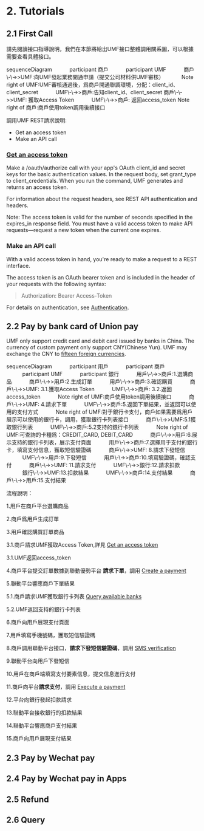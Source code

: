 # 2. Tutorials


## 2.1 First Call

請先閱讀接口指導說明，我們在本節將給出UMF接口整體調用關系圖，可以根據需要查看具體接口。

<div class="mermaid">
sequenceDiagram
　　　participant 商戶
　　　participant UMF
　　　商戶\-\->>UMF:向UMF發起業務開通申請（提交公司材料供UMF審核）
　　　Note right of UMF:UMF審核通過後，爲商戶開通聯調環境，分配：client_id、client_secret
　　　UMF\-\->>商戶:告知client_id、client_secret
     商戶\-\->>UMF: 獲取Access Token
　　　UMF\-\->>商戶: 返回access_token
      Note right of 商戶:商戶使用token調用後續接口
</div>

調用UMF REST請求說明:

* Get an access token
* Make an API call

### [Get an access token](#1-5-get-an-access-token)

Make a /oauth/authorize call with your app's OAuth client_id and secret keys for the basic authentication values. In the request body, set grant_type to client_credentials. When you run the command, UMF generates and returns an access token.

For information about the request headers, see REST API authentication and headers.

<aside class="notice">
Note: The access token is valid for the number of seconds specified in the expires_in response field. You must have a valid access token to make API requests—request a new token when the current one expires.
</aside>

### Make an API call

With a valid access token in hand, you're ready to make a request to a REST interface.

The access token is an OAuth bearer token and is included in the header of your requests with the following syntax:

>Authorization: Bearer Access-Token

For details on authentication, see [Authentication](#1-2-authentication).



## 2.2 Pay by bank card of Union pay

UMF only support credit card and debit card issued by banks in China. The currency of custom payment only support CNY(Chinese Yun). UMF may exchange the CNY to [fifteen foreign currencies](#currency-codes).

<div class="mermaid">
sequenceDiagram
　　　participant 用戶
　　　participant 商戶
　　　participant UMF
　　　participant 銀行
　　　用戶\-\->>商戶:1.選購商品
　　　商戶\-\->>用戶:2.生成訂單 
　　　用戶\-\->>商戶:3.確認購買
　　　商戶\-\->>UMF: 3.1.獲取Access Token
　　　UMF\-\->>商戶: 3.2.返回access_token
　　　Note right of UMF:商戶使用token調用後續接口
　　　商戶\-\->>UMF: 4.請求下單
　　　UMF\-\->>商戶:5.返回下單結果，並返回可以使用的支付方式
　　　Note right of UMF:對于銀行卡支付，商戶如果需要爲用戶展示可以使用的銀行卡，調用，獲取銀行卡列表接口  
　　　商戶\-\->>UMF:5.1獲取銀行列表
　　　UMF\-\->>商戶:5.2支持的銀行卡列表
　　　Note right of UMF:可查詢的卡種爲：CREDIT_CARD, DEBIT_CARD
　　　商戶\-\->>用戶:6.展示支持的銀行卡列表，展示支付頁面
　　　用戶\-\->>商戶:7.選擇用于支付的銀行卡，填寫支付信息，獲取短信驗證碼
　　　商戶\-\->>UMF: 8.請求下發短信
　　　UMF\-\->>用戶:9.下發短信
　　　用戶\-\->>商戶:10.填寫驗證碼，確認支付
　　　商戶\-\->>UMF: 11.請求支付   
　　　UMF\-\->>銀行:12.請求扣款     
　　　銀行\-\->>UMF:13.扣款結果
　　　UMF\-\->>商戶:14.支付結果
　　　商戶\-\->>用戶:15.支付結果 
</div>

流程說明：

1.用戶在商戶平台選購商品

2.商戶爲用戶生成訂單

3.用戶確認購買訂單商品

3.1.商戶請求UMF獲取Access Token,詳見 [Get an access token](#1-5-get-an-access-token)

3.1.UMF返回access_token

4.商戶平台提交訂單數據到聯動優勢平台 **請求下單**，調用 [Create a payment](#3-3-create-a-payment)

5.聯動平台響應商戶下單結果

5.1.商戶請求UMF獲取銀行卡列表 [Query available banks](#3-2-query-available-banks)

5.2.UMF返回支持的銀行卡列表

6.商戶向用戶展現支付頁面

7.用戶填寫手機號碼，獲取短信驗證碼

8.商戶調用聯動平台接口，**請求下發短信驗證碼**，調用 [SMS verification](#3-4-sms-verification)

9.聯動平台向用戶下發短信

10.用戶在商戶端填寫支付要素信息，提交信息進行支付

11.商戶向平台**請求支付**，調用 [Execute a payment](#3-5-execute-a-payment)      

12.平台向銀行發起扣款請求

13.聯動平台接收銀行的扣款結果

14.聯動平台響應商戶支付結果

15.商戶向用戶展現支付結果


## 2.3 Pay by Wechat pay


## 2.4 Pay by Wechat pay in Apps


## 2.5 Refund


## 2.6 Query




